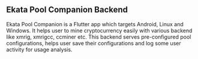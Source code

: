 ## Ekata Pool Companion Backend

Ekata Pool Companion is a Flutter app which targets Android, Linux and Windows. It helps user to mine cryptocurrency easily with various backend
like xmrig, xmrigcc, ccminer etc. This backend serves pre-configured pool configurations, helps user save their configurations and log some user activity for usage analysis.
